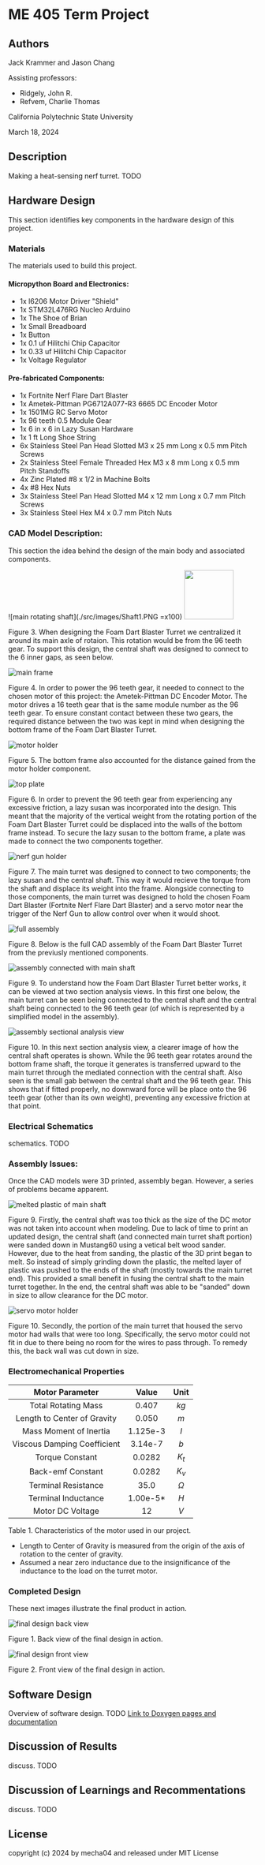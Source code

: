 # ME 405 Term Project

## Authors
Jack Krammer and Jason Chang

Assisting professors: 
* Ridgely, John R.
* Refvem, Charlie Thomas

California Polytechnic State University

March 18, 2024

## Description
Making a heat-sensing nerf turret. TODO



## Hardware Design
This section identifies key components in the hardware design 
of this project.

### Materials
The materials used to build this project.

#### Micropython Board and Electronics:
* 1x l6206 Motor Driver "Shield"
* 1x STM32L476RG Nucleo Arduino
* 1x The Shoe of Brian
* 1x Small Breadboard
* 1x Button
* 1x 0.1 uf Hilitchi Chip Capacitor
* 1x 0.33 uf Hilitchi Chip Capacitor
* 1x Voltage Regulator

#### Pre-fabricated Components:
* 1x Fortnite Nerf Flare Dart Blaster
* 1x Ametek-Pittman PG6712A077-R3 6665 DC Encoder Motor
* 1x 1501MG RC Servo Motor
* 1x 96 teeth 0.5 Module Gear
* 1x 6 in x 6 in Lazy Susan Hardware
* 1x 1 ft Long Shoe String
* 6x Stainless Steel Pan Head Slotted M3 x 25 mm Long x 0.5 mm 
Pitch Screws
* 2x Stainless Steel Female Threaded Hex M3 x 8 mm Long x 0.5 mm 
Pitch Standoffs
* 4x Zinc Plated #8 x 1/2 in Machine Bolts
* 4x #8 Hex Nuts
* 3x Stainless Steel Pan Head Slotted M4 x 12 mm Long x 0.7 mm 
Pitch Screws
* 3x Stainless Steel Hex M4 x 0.7 mm Pitch Nuts


### CAD Model Description:
This section the idea behind the design of the main body and 
associated components.


![main rotating shaft](./src/images/Shaft1.PNG =x100)
<img src='./src/images/Shaft1.PNG' height='100'>

Figure 3. When designing the Foam Dart Blaster Turret we centralized 
it around its main axle of rotaion. This rotation would be from the 
96 teeth gear. To support this design, the central shaft was 
designed to connect to the 6 inner gaps, as seen below.


![main frame](./src/images/MainFrame2.PNG)

Figure 4. In order to power the 96 teeth gear, it needed to connect 
to the chosen motor of this project: the Ametek-Pittman DC Encoder 
Motor. The motor drives a 16 teeth gear that is the same module 
number as the 96 teeth gear. To ensure constant contact between 
these two gears, the required distance between the two was kept in 
mind when designing the bottom frame of the Foam Dart Blaster Turret. 


![motor holder](./src/images/MotorHolder1.PNG)

Figure 5. The bottom frame also accounted for the distance gained from 
the motor holder component.


![top plate](./src/images/TopPlate1.PNG)

Figure 6. In order to prevent the 96 teeth gear from experiencing any 
excessive friction, a lazy susan was incorporated into the design. This 
meant that the majority of the vertical weight from the rotating portion 
of the Foam Dart Blaster Turret could be displaced into the walls of the 
bottom frame instead. To secure the lazy susan to the bottom frame, a 
plate was made to connect the two components together. 


![nerf gun holder](./src/images/NerfGunHolder1.PNG)

Figure 7. The main turret was designed to connect to two components; the 
lazy susan and the central shaft. This way it would recieve the torque 
from the shaft and displace its weight into the frame. Alongside 
connecting to those components, the main turret was designed to hold the 
chosen Foam Dart Blaster (Fortnite Nerf Flare Dart Blaster) and a servo 
motor near the trigger of the Nerf Gun to allow control over when it would 
shoot.


![full assembly](./src/images/Assembly1.PNG)

Figure 8. Below is the full CAD assembly of the Foam Dart Blaster Turret 
from the previusly mentioned components. 


![assembly connected with main shaft](./src/images/Assembly2.PNG)

Figure 9. To understand how the Foam Dart Blaster Turret better works, it 
can be viewed at two section analysis views. In this first one below, the 
main turret can be seen being connected to the central shaft and the central 
shaft being connected to the 96 teeth gear (of which is represented by a 
simplified model in the assembly). 


![assembly sectional analysis view](./src/images/Assembly3.PNG)

Figure 10. In this next section analysis view, a clearer image of how the 
central shaft operates is shown. While the 96 teeth gear rotates around 
the bottom frame shaft, the torque it generates is transferred upward to 
the main turret through the mediated connection with the central shaft. 
Also seen is the small gab between the central shaft and the 96 teeth gear. 
This shows that if fitted properly, no downward force will be place onto 
the 96 teeth gear (other than its own weight), preventing any excessive 
friction at that point. 


### Electrical Schematics

schematics. TODO


### Assembly Issues:
Once the CAD models were 3D printed, assembly began. However, a series of 
problems became apparent. 


![melted plastic of main shaft](./src/images/meltedshaft.jpg)

Figure 9. Firstly, the central shaft was too thick as the size of the DC 
motor was not taken into account when modeling. Due to lack of time to 
print an updated design, the central shaft (and connected main turret 
shaft portion) were sanded down in Mustang60 using a vetical belt wood 
sander. However, due to the heat from sanding, the plastic of the 3D 
print began to melt. So instead of simply grinding down the plastic, the 
melted layer of plastic was pushed to the ends of the shaft (mostly 
towards the main turret end). This provided a small benefit in fusing the 
central shaft to the main turret together. In the end, the central shaft 
was able to be "sanded" down in size to allow clearance for the DC motor.


![servo motor holder](./src/images/sawedservomotorholder.jpg)

Figure 10. Secondly, the portion of the main turret that housed the servo 
motor had walls that were too long. Specifically, the servo motor could not 
fit in due to there being no room for the wires to pass through. To remedy 
this, the back wall was cut down in size.


### Electromechanical Properties

| Motor Parameter | Value | Unit | 
|:---------------:|:-----:|:----:|
| Total Rotating Mass | 0.407 | $kg$ |
| Length to Center of Gravity | 0.050 | $m$ |
| Mass Moment of Inertia | 1.125e-3 | $I$ |
| Viscous Damping Coefficient | 3.14e-7 | $b$ |
| Torque Constant | 0.0282 | $K_t$ |
| Back-emf Constant | 0.0282 | $K_v$ |
| Terminal Resistance | 35.0 | $\Omega$ |
| Terminal Inductance | 1.00e-5$*$| $H$ | 
| Motor DC Voltage | 12 | $V$ |

Table 1. Characteristics of the motor used in our project.

* Length to Center of Gravity is measured from the origin of 
the axis of rotation to the center of gravity.
* Assumed a near zero inductance due to the insignificance 
of the inductance to the load on the turret motor.


### Completed Design
These next images illustrate the final product in action.

![final design back view](./src/images/final_design_back.jpg)

Figure 1. Back view of the final design in action. 


![final design front view](./src/images/final_design_front.jpg)

Figure 2. Front view of the final design in action. 


## Software Design

Overview of software design. TODO
[Link to Doxygen pages and documentation](google.com)


## Discussion of Results

discuss. TODO


## Discussion of Learnings and Recommentations 

discuss. TODO


## License 
copyright (c) 2024 by mecha04 and released under MIT License


